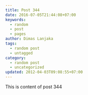 ```yaml
---
title: Post 344
date: 2016-07-05T21:44:08+07:00
keywords:
  - random
  - post
  - pages
author: Dimas Lanjaka
tags:
  - random post
  - untagged
category:
  - random post
  - uncategorized
updated: 2012-04-03T09:08:55+07:00
---
```

This is content of post 344